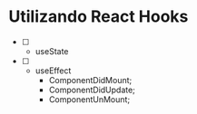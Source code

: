 # Utilizando React Hooks

- [ ] - useState

- [ ] - useEffect 
    - ComponentDidMount;
    - ComponentDidUpdate;
    - ComponentUnMount;

